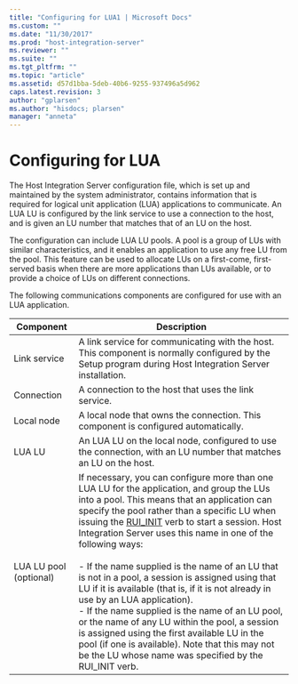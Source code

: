 ```yaml
---
title: "Configuring for LUA1 | Microsoft Docs"
ms.custom: ""
ms.date: "11/30/2017"
ms.prod: "host-integration-server"
ms.reviewer: ""
ms.suite: ""
ms.tgt_pltfrm: ""
ms.topic: "article"
ms.assetid: d57d1bba-5deb-40b6-9255-937496a5d962
caps.latest.revision: 3
author: "gplarsen"
ms.author: "hisdocs; plarsen"
manager: "anneta"
---
```

# Configuring for LUA
The Host Integration Server configuration file, which is set up and maintained by the system administrator, contains information that is required for logical unit application (LUA) applications to communicate. An LUA LU is configured by the link service to use a connection to the host, and is given an LU number that matches that of an LU on the host.  

 The configuration can include LUA LU pools. A pool is a group of LUs with similar characteristics, and it enables an application to use any free LU from the pool. This feature can be used to allocate LUs on a first-come, first-served basis when there are more applications than LUs available, or to provide a choice of LUs on different connections.  

 The following communications components are configured for use with an LUA application.  


|       Component        |                                                                                                                                                                                                                                                                                                                                                                                                 Description                                                                                                                                                                                                                                                                                                                                                                                                  |
|------------------------|--------------------------------------------------------------------------------------------------------------------------------------------------------------------------------------------------------------------------------------------------------------------------------------------------------------------------------------------------------------------------------------------------------------------------------------------------------------------------------------------------------------------------------------------------------------------------------------------------------------------------------------------------------------------------------------------------------------------------------------------------------------------------------------------------------------|
|      Link service      |                                                                                                                                                                                                                                                                                                                           A link service for communicating with the host. This component is normally configured by the Setup program during Host Integration Server installation.                                                                                                                                                                                                                                                                                                                            |
|       Connection       |                                                                                                                                                                                                                                                                                                                                                                             A connection to the host that uses the link service.                                                                                                                                                                                                                                                                                                                                                                             |
|       Local node       |                                                                                                                                                                                                                                                                                                                                                              A local node that owns the connection. This component is configured automatically.                                                                                                                                                                                                                                                                                                                                                              |
|         LUA LU         |                                                                                                                                                                                                                                                                                                                                               An LUA LU on the local node, configured to use the connection, with an LU number that matches an LU on the host.                                                                                                                                                                                                                                                                                                                                               |
| LUA LU pool (optional) | If necessary, you can configure more than one LUA LU for the application, and group the LUs into a pool. This means that an application can specify the pool rather than a specific LU when issuing the [RUI_INIT](./rui-init1.md) verb to start a session. Host Integration Server uses this name in one of the following ways:<br /><br /> -   If the name supplied is the name of an LU that is not in a pool, a session is assigned using that LU if it is available (that is, if it is not already in use by an LUA application).<br />-   If the name supplied is the name of an LU pool, or the name of any LU within the pool, a session is assigned using the first available LU in the pool (if one is available). Note that this may not be the LU whose name was specified by the RUI_INIT verb. |

